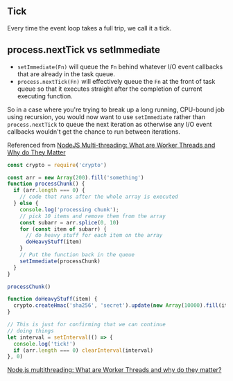 ## Tick

Every time the event loop takes a full trip, we call it a tick.

## process.nextTick vs setImmediate

* `setImmediate(Fn)` will queue the `Fn` behind whatever I/O event callbacks that are already in the task queue.
* `process.nextTick(Fn)` will effectively queue the `Fn` at the front of task queue so that it executes straight after the completion of current executing function.

So in a case where you're trying to break up a long running, CPU-bound job using recursion, you would now want to use `setImmediate` rather than `process.nextTick` to queue the next iteration as otherwise any I/O event callbacks wouldn't get the chance to run between iterations.

Referenced from [NodeJS Multi-threading: What are Worker Threads and Why do They Matter](https://blog.logrocket.com/node-js-multithreading-what-are-worker-threads-and-why-do-they-matter-48ab102f8b10)

```js
const crypto = require('crypto')

const arr = new Array(200).fill('something')
function processChunk() {
  if (arr.length === 0) {
    // code that runs after the whole array is executed
  } else {
    console.log('processing chunk');
    // pick 10 items and remove them from the array
    const subarr = arr.splice(0, 10)
    for (const item of subarr) {
      // do heavy stuff for each item on the array
      doHeavyStuff(item)
    }
    // Put the function back in the queue
    setImmediate(processChunk)
  }
}

processChunk()

function doHeavyStuff(item) {
  crypto.createHmac('sha256', 'secret').update(new Array(10000).fill(item).join('.')).digest('hex')
}

// This is just for confirming that we can continue
// doing things
let interval = setInterval(() => {
  console.log('tick!')
  if (arr.length === 0) clearInterval(interval)
}, 0)
```

[Node.js multithreading: What are Worker Threads and why do they matter?](https://blog.logrocket.com/node-js-multithreading-what-are-worker-threads-and-why-do-they-matter-48ab102f8b10/)
